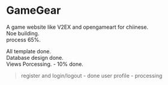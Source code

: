 GameGear
========

A game website like V2EX and opengameart for chiinese.    
Noe building.    
process 65%.    

All template done.    
Database design done.    
Views Porcessing.  -  10% done.
> register and login/logout - done
> user profile - processing

